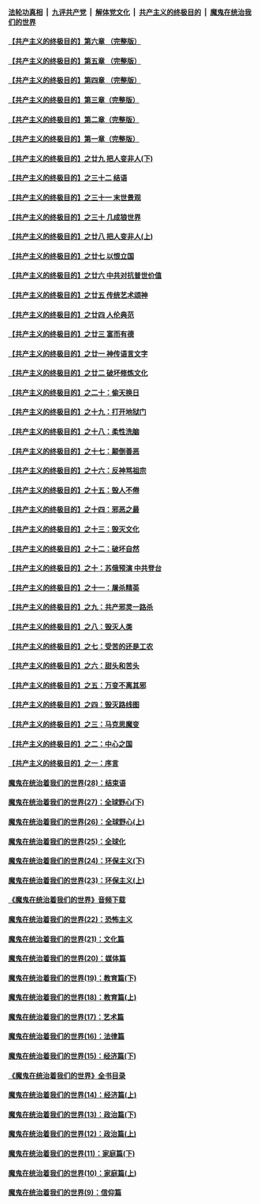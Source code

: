 

####  [法轮功真相](../../../../basic/blob/master/README.md?t=06302102) &nbsp;|&nbsp; [九评共产党](../../../../9ping.md/blob/master/README.md?t=06302102) &nbsp;|&nbsp; [解体党文化](../../../../jtdwh.md/blob/master/README.md?t=06302102)  &nbsp;|&nbsp; [共产主义的终极目的](../../../../gczydzjmd.md/blob/master/README.md?t=06302102) &nbsp;|&nbsp; [魔鬼在统治我们的世界](../../../../mgztzwmdsj.md/blob/master/README.md?t=06302102) 

#### [【共产主义的终极目的】第六章 （完整版）](../pages/nsc422/n11428913.md?t=06302102) 

#### [【共产主义的终极目的】第五章 （完整版）](../pages/nsc422/n11428912.md?t=06302102) 

#### [【共产主义的终极目的】第四章 （完整版）](../pages/nsc422/n11428907.md?t=06302102) 

#### [【共产主义的终极目的】第三章（完整版）](../pages/nsc422/n11428848.md?t=06302102) 

#### [【共产主义的终极目的】第二章（完整版）](../pages/nsc422/n11428831.md?t=06302102) 

#### [【共产主义的终极目的】第一章（完整版）](../pages/nsc422/n11417651.md?t=06302102) 

#### [【共产主义的终极目的】之廿九 把人变非人(下)](../pages/nsc422/n11344140.md?t=06302102) 

#### [【共产主义的终极目的】之三十二 结语](../pages/nsc422/n11360535.md?t=06302102) 

#### [【共产主义的终极目的】之三十一 末世景观](../pages/nsc422/n11351129.md?t=06302102) 

#### [【共产主义的终极目的】之三十 几成狼世界](../pages/nsc422/n11348280.md?t=06302102) 

#### [【共产主义的终极目的】之廿八 把人变非人(上)](../pages/nsc422/n11340492.md?t=06302102) 

#### [【共产主义的终极目的】之廿七 以恨立国](../pages/nsc422/n11336944.md?t=06302102) 

#### [【共产主义的终极目的】之廿六 中共对抗普世价值](../pages/nsc422/n11324785.md?t=06302102) 

#### [【共产主义的终极目的】之廿五 传统艺术颂神](../pages/nsc422/n11296396.md?t=06302102) 

#### [【共产主义的终极目的】之廿四 人伦典范](../pages/nsc422/n11296397.md?t=06302102) 

#### [【共产主义的终极目的】之廿三 富而有德](../pages/nsc422/n11283598.md?t=06302102) 

#### [【共产主义的终极目的】之廿一 神传语言文字](../pages/nsc422/n11263265.md?t=06302102) 

#### [【共产主义的终极目的】之廿二 破坏修炼文化](../pages/nsc422/n11245728.md?t=06302102) 

#### [【共产主义的终极目的】之二十：偷天换日](../pages/nsc422/n11238846.md?t=06302102) 

#### [【共产主义的终极目的】之十九：打开地狱门](../pages/nsc422/n11206376.md?t=06302102) 

#### [【共产主义的终极目的】之十八：柔性洗脑](../pages/nsc422/n11199994.md?t=06302102) 

#### [【共产主义的终极目的】之十七：颠倒善恶](../pages/nsc422/n11179782.md?t=06302102) 

#### [【共产主义的终极目的】之十六：反神骂祖宗](../pages/nsc422/n11166798.md?t=06302102) 

#### [【共产主义的终极目的】之十五：毁人不倦](../pages/nsc422/n11166792.md?t=06302102) 

#### [【共产主义的终极目的】之十四：邪恶之最](../pages/nsc422/n11150249.md?t=06302102) 

#### [【共产主义的终极目的】之十三：毁灭文化](../pages/nsc422/n11135227.md?t=06302102) 

#### [【共产主义的终极目的】之十二：破坏自然](../pages/nsc422/n11135214.md?t=06302102) 

#### [【共产主义的终极目的】之十：苏俄预演 中共登台](../pages/nsc422/n11118424.md?t=06302102) 

#### [【共产主义的终极目的】之十一：屠杀精英](../pages/nsc422/n11118442.md?t=06302102) 

#### [【共产主义的终极目的】之九：共产邪灵一路杀](../pages/nsc422/n11114139.md?t=06302102) 

#### [【共产主义的终极目的】之八：毁灭人类](../pages/nsc422/n11108503.md?t=06302102) 

#### [【共产主义的终极目的】之七：受苦的还是工农](../pages/nsc422/n11101809.md?t=06302102) 

#### [【共产主义的终极目的】之六：甜头和苦头](../pages/nsc422/n11096971.md?t=06302102) 

#### [【共产主义的终极目的】之五：万变不离其邪](../pages/nsc422/n11091285.md?t=06302102) 

#### [【共产主义的终极目的】之四：毁灭路线图](../pages/nsc422/n11086284.md?t=06302102) 

#### [【共产主义的终极目的】之三：马克思魔变](../pages/nsc422/n11061941.md?t=06302102) 

#### [【共产主义的终极目的】之二：中心之国](../pages/nsc422/n11047728.md?t=06302102) 

#### [【共产主义的终极目的】之一：序言](../pages/nsc422/n11086077.md?t=06302102) 

#### [魔鬼在统治着我们的世界(28)：结束语](../pages/nsc422/n10936246.md?t=06302102) 

#### [魔鬼在统治着我们的世界(27)：全球野心(下)](../pages/nsc422/n10928319.md?t=06302102) 

#### [魔鬼在统治着我们的世界(26)：全球野心(上)](../pages/nsc422/n10900318.md?t=06302102) 

#### [魔鬼在统治着我们的世界(25)：全球化](../pages/nsc422/n10788205.md?t=06302102) 

#### [魔鬼在统治着我们的世界(24)：环保主义(下)](../pages/nsc422/n10695307.md?t=06302102) 

#### [魔鬼在统治着我们的世界(23)：环保主义(上)](../pages/nsc422/n10688613.md?t=06302102) 

#### [《魔鬼在统治着我们的世界》音频下载](../pages/nsc422/n10635553.md?t=06302102) 

#### [魔鬼在统治着我们的世界(22)：恐怖主义](../pages/nsc422/n10614727.md?t=06302102) 

#### [魔鬼在统治着我们的世界(21)：文化篇](../pages/nsc422/n10597706.md?t=06302102) 

#### [魔鬼在统治着我们的世界(20)：媒体篇](../pages/nsc422/n10586579.md?t=06302102) 

#### [魔鬼在统治着我们的世界(19)：教育篇(下)](../pages/nsc422/n10564808.md?t=06302102) 

#### [魔鬼在统治着我们的世界(18)：教育篇(上)](../pages/nsc422/n10526970.md?t=06302102) 

#### [魔鬼在统治着我们的世界(17)：艺术篇](../pages/nsc422/n10499093.md?t=06302102) 

#### [魔鬼在统治着我们的世界(16)：法律篇](../pages/nsc422/n10485969.md?t=06302102) 

#### [魔鬼在统治着我们的世界(15)：经济篇(下)](../pages/nsc422/n10469975.md?t=06302102) 

#### [《魔鬼在统治着我们的世界》全书目录](../pages/nsc422/n10464261.md?t=06302102) 

#### [魔鬼在统治着我们的世界(14)：经济篇(上)](../pages/nsc422/n10457370.md?t=06302102) 

#### [魔鬼在统治着我们的世界(13)：政治篇(下)](../pages/nsc422/n10448270.md?t=06302102) 

#### [魔鬼在统治着我们的世界(12)：政治篇(上)](../pages/nsc422/n10444576.md?t=06302102) 

#### [魔鬼在统治着我们的世界(11)：家庭篇(下)](../pages/nsc422/n10440961.md?t=06302102) 

#### [魔鬼在统治着我们的世界(10)：家庭篇(上)](../pages/nsc422/n10435448.md?t=06302102) 

#### [魔鬼在统治着我们的世界(9)：信仰篇](../pages/nsc422/n10432159.md?t=06302102) 

